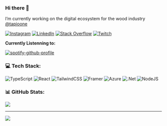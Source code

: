 ### Hi there 👋


I’m currently working on the digital ecosystem for the wood industry [@tapioone](https://github.com/tapioone)

[![Instagram](https://img.shields.io/badge/Instagram-%23E4405F.svg?logo=Instagram&logoColor=white)](https://instagram.com/eimerreis) [![LinkedIn](https://img.shields.io/badge/LinkedIn-%230077B5.svg?logo=linkedin&logoColor=white)](https://linkedin.com/in/moritz-frölich-28a515156) [![Stack Overflow](https://img.shields.io/badge/-Stackoverflow-FE7A16?logo=stack-overflow&logoColor=white)](https://stackoverflow.com/users/11874243) [![Twitch](https://img.shields.io/badge/Twitch-%239146FF.svg?logo=Twitch&logoColor=white)](https://twitch.tv/eimerreis) 

**Currently Listenning to:**

[![spotify-github-profile](https://spotify-github-profile.kittinanx.com/api/view?uid=eimerreis&cover_image=true&theme=novatorem&bar_color=53b14f&bar_color_cover=true)](https://github.com/kittinan/spotify-github-profile)


### 💻 Tech Stack:
![TypeScript](https://img.shields.io/badge/typescript-%23007ACC.svg?style=flat&logo=typescript&logoColor=white) ![React](https://img.shields.io/badge/react-%2320232a.svg?style=flat&logo=react&logoColor=%2361DAFB) ![TailwindCSS](https://img.shields.io/badge/tailwindcss-%2338B2AC.svg?style=flat&logo=tailwind-css&logoColor=white) ![Framer](https://img.shields.io/badge/Framer-black?style=flat&logo=framer&logoColor=blue) ![Azure](https://img.shields.io/badge/azure-%230072C6.svg?style=flat&logo=azure-devops&logoColor=white) ![.Net](https://img.shields.io/badge/.NET-5C2D91?style=flat&logo=.net&logoColor=white) ![NodeJS](https://img.shields.io/badge/node.js-6DA55F?style=flat&logo=node.js&logoColor=white)
### 📊 GitHub Stats:
![](https://github-readme-stats.vercel.app/api?username=eimerreis&theme=default&hide_border=false&include_all_commits=true&count_private=true)<br/>

---
[![](https://visitcount.itsvg.in/api?id=eimerreis&icon=0&color=0)](https://visitcount.itsvg.in)
